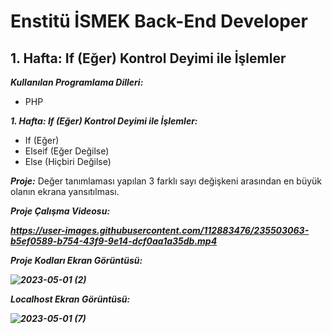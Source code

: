# Enstitü İSMEK Back-End Developer

## 1. Hafta: If (Eğer) Kontrol Deyimi ile İşlemler

<b><i> Kullanılan Programlama Dilleri:</i></b>

- PHP

<b><i>1. Hafta: If (Eğer) Kontrol Deyimi ile İşlemler:</i></b>
- If (Eğer)
- Elseif (Eğer Değilse)
- Else (Hiçbiri Değilse)

<b><i> Proje:</i></b> Değer tanımlaması yapılan 3 farklı sayı değişkeni arasından en büyük olanın ekrana yansıtılması.

<b><i> Proje Çalışma Videosu:<b><i> 

https://user-images.githubusercontent.com/112883476/235503063-b5ef0589-b754-43f9-9e14-dcf0aa1a35db.mp4

<b><i>Proje Kodları Ekran Görüntüsü:<b></i>

![2023-05-01 (2)](https://user-images.githubusercontent.com/112883476/235489728-a42ac321-e8b8-426d-b7c2-437f5f49ed60.png)

<b><i> Localhost Ekran Görüntüsü:<b>

![2023-05-01 (7)](https://user-images.githubusercontent.com/112883476/235502341-d1cfbb73-edda-467b-b085-a9b050357d5b.png)




